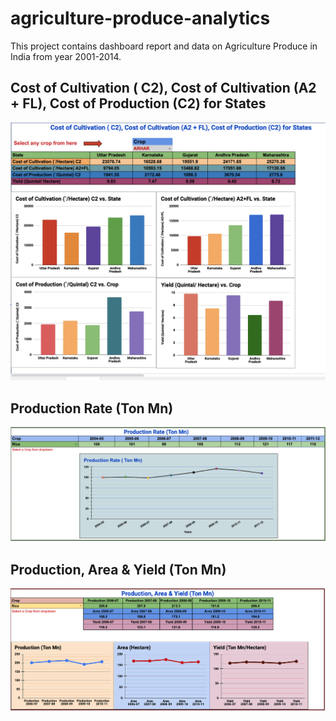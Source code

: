 # agriculture-produce-analytics
This project contains dashboard report and data on Agriculture Produce in India from year 2001-2014.


## Cost of Cultivation ( C2), Cost of Cultivation (A2 + FL), Cost of Production (C2) for States
![Alt text](images/image1.png?raw=true "Cost of Cultivation ( C2), Cost of Cultivation (A2 + FL), Cost of Production (C2) for States")

## Production Rate (Ton Mn)
![Alt text](images/image2.png?raw=true "Production Rate (Ton Mn)")

## Production, Area & Yield (Ton Mn)
![Alt text](images/image3.png?raw=true "Production, Area & Yield (Ton Mn)")

